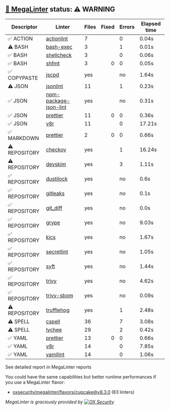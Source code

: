 ## [🦙 MegaLinter](https://megalinter.io/8.3.0) status: ⚠️ WARNING

| Descriptor  |                                          Linter                                           |Files|Fixed|Errors|Elapsed time|
|-------------|-------------------------------------------------------------------------------------------|-----|----:|------|------------|
|✅ ACTION    |[actionlint](https://megalinter.io/8.3.0/descriptors/action_actionlint)                    |    7|     |     0|0.04s       |
|⚠️ BASH      |[bash-exec](https://megalinter.io/8.3.0/descriptors/bash_bash_exec)                        |    3|     |     1|0.01s       |
|✅ BASH      |[shellcheck](https://megalinter.io/8.3.0/descriptors/bash_shellcheck)                      |    3|     |     0|0.06s       |
|✅ BASH      |[shfmt](https://megalinter.io/8.3.0/descriptors/bash_shfmt)                                |    3|    0|     0|0.05s       |
|✅ COPYPASTE |[jscpd](https://megalinter.io/8.3.0/descriptors/copypaste_jscpd)                           |yes  |     |no    |1.64s       |
|⚠️ JSON      |[jsonlint](https://megalinter.io/8.3.0/descriptors/json_jsonlint)                          |   11|     |     1|0.23s       |
|✅ JSON      |[npm-package-json-lint](https://megalinter.io/8.3.0/descriptors/json_npm_package_json_lint)|yes  |     |no    |0.31s       |
|✅ JSON      |[prettier](https://megalinter.io/8.3.0/descriptors/json_prettier)                          |   11|    0|     0|0.36s       |
|✅ JSON      |[v8r](https://megalinter.io/8.3.0/descriptors/json_v8r)                                    |   11|     |     0|17.21s      |
|✅ MARKDOWN  |[prettier](https://megalinter.io/8.3.0/descriptors/markdown_prettier)                      |    2|    0|     0|0.66s       |
|⚠️ REPOSITORY|[checkov](https://megalinter.io/8.3.0/descriptors/repository_checkov)                      |yes  |     |     1|16.24s      |
|⚠️ REPOSITORY|[devskim](https://megalinter.io/8.3.0/descriptors/repository_devskim)                      |yes  |     |     3|1.11s       |
|✅ REPOSITORY|[dustilock](https://megalinter.io/8.3.0/descriptors/repository_dustilock)                  |yes  |     |no    |0.6s        |
|✅ REPOSITORY|[gitleaks](https://megalinter.io/8.3.0/descriptors/repository_gitleaks)                    |yes  |     |no    |0.1s        |
|✅ REPOSITORY|[git_diff](https://megalinter.io/8.3.0/descriptors/repository_git_diff)                    |yes  |     |no    |0.0s        |
|✅ REPOSITORY|[grype](https://megalinter.io/8.3.0/descriptors/repository_grype)                          |yes  |     |no    |9.03s       |
|✅ REPOSITORY|[kics](https://megalinter.io/8.3.0/descriptors/repository_kics)                            |yes  |     |no    |1.67s       |
|✅ REPOSITORY|[secretlint](https://megalinter.io/8.3.0/descriptors/repository_secretlint)                |yes  |     |no    |1.05s       |
|✅ REPOSITORY|[syft](https://megalinter.io/8.3.0/descriptors/repository_syft)                            |yes  |     |no    |1.44s       |
|✅ REPOSITORY|[trivy](https://megalinter.io/8.3.0/descriptors/repository_trivy)                          |yes  |     |no    |4.62s       |
|✅ REPOSITORY|[trivy-sbom](https://megalinter.io/8.3.0/descriptors/repository_trivy_sbom)                |yes  |     |no    |0.09s       |
|⚠️ REPOSITORY|[trufflehog](https://megalinter.io/8.3.0/descriptors/repository_trufflehog)                |yes  |     |1     |2.48s       |
|⚠️ SPELL     |[cspell](https://megalinter.io/8.3.0/descriptors/spell_cspell)                             |36   |     |7     |3.08s       |
|⚠️ SPELL     |[lychee](https://megalinter.io/8.3.0/descriptors/spell_lychee)                             |29   |     |2     |0.42s       |
|✅ YAML      |[prettier](https://megalinter.io/8.3.0/descriptors/yaml_prettier)                          |13   |    0|     0|0.66s       |
|✅ YAML      |[v8r](https://megalinter.io/8.3.0/descriptors/yaml_v8r)                                    |14   |     |     0|7.85s       |
|✅ YAML      |[yamllint](https://megalinter.io/8.3.0/descriptors/yaml_yamllint)                          |14   |     |     0|1.06s       |

See detailed report in MegaLinter reports

You could have the same capabilities but better runtime performances if you use a MegaLinter flavor:
- [oxsecurity/megalinter/flavors/cupcake@v8.3.0](https://megalinter.io/8.3.0/flavors/cupcake/) (83 linters)


_MegaLinter is graciously provided by [![OX Security](https://www.ox.security/wp-content/uploads/2022/06/logo.svg?ref=megalinter_comment)](https://www.ox.security/?ref=megalinter)_